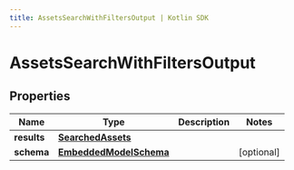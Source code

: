 ```yaml
---
title: AssetsSearchWithFiltersOutput | Kotlin SDK
---
```




# AssetsSearchWithFiltersOutput

## Properties
Name | Type | Description | Notes
------------ | ------------- | ------------- | -------------
**results** | [**SearchedAssets**](SearchedAssets) |  | 
**schema** | [**EmbeddedModelSchema**](EmbeddedModelSchema) |  |  [optional]




